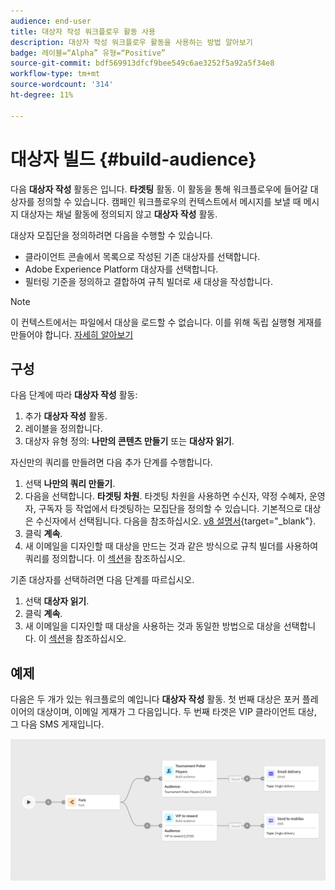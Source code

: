 ```yaml
---
audience: end-user
title: 대상자 작성 워크플로우 활동 사용
description: 대상자 작성 워크플로우 활동을 사용하는 방법 알아보기
badge: 레이블=“Alpha” 유형=“Positive”
source-git-commit: bdf569913dfcf9bee549c6ae3252f5a92a5f34e8
workflow-type: tm+mt
source-wordcount: '314'
ht-degree: 11%

---
```



# 대상자 빌드 {#build-audience}

다음 **대상자 작성** 활동은 입니다. **타겟팅** 활동. 이 활동을 통해 워크플로우에 들어갈 대상자를 정의할 수 있습니다. 캠페인 워크플로우의 컨텍스트에서 메시지를 보낼 때 메시지 대상자는 채널 활동에 정의되지 않고 **대상자 작성** 활동.

대상자 모집단을 정의하려면 다음을 수행할 수 있습니다.

* 클라이언트 콘솔에서 목록으로 작성된 기존 대상자를 선택합니다.
* Adobe Experience Platform 대상자를 선택합니다.
* 필터링 기준을 정의하고 결합하여 규칙 빌더로 새 대상을 작성합니다.

>[!NOTE]
>
>이 컨텍스트에서는 파일에서 대상을 로드할 수 없습니다. 이를 위해 독립 실행형 게재를 만들어야 합니다. [자세히 알아보기](../../audience/about-audience.md)

<!--
The **Build audience** activity can be placed at the beginning of the workflow or after any other activity. Any activity can be placed after the **Build audience**.
-->

## 구성

다음 단계에 따라 **대상자 작성** 활동:

1. 추가 **대상자 작성** 활동.
1. 레이블을 정의합니다.
1. 대상자 유형 정의: **나만의 콘텐츠 만들기** 또는 **대상자 읽기**.

자신만의 쿼리를 만들려면 다음 추가 단계를 수행합니다.

1. 선택 **나만의 쿼리 만들기**.
1. 다음을 선택합니다. **타겟팅 차원**. 타겟팅 차원을 사용하면 수신자, 약정 수혜자, 운영자, 구독자 등 작업에서 타겟팅하는 모집단을 정의할 수 있습니다. 기본적으로 대상은 수신자에서 선택됩니다. 다음을 참조하십시오. [v8 설명서](https://experienceleague.adobe.com/docs/campaign/automation/workflows/introduction/wf-type/targeting-workflows.html#targeting-and-filtering-dimensions){target="_blank"}.
1. 클릭 **계속**.
1. 새 이메일을 디자인할 때 대상을 만드는 것과 같은 방식으로 규칙 빌더를 사용하여 쿼리를 정의합니다. 이 [섹션](../../audience/segment-builder.md)을 참조하십시오.

기존 대상자를 선택하려면 다음 단계를 따르십시오.

1. 선택 **대상자 읽기**.
1. 클릭 **계속**.
1. 새 이메일을 디자인할 때 대상을 사용하는 것과 동일한 방법으로 대상을 선택합니다. 이 [섹션](../../audience/add-audience.md)을 참조하십시오.

## 예제

다음은 두 개가 있는 워크플로의 예입니다 **대상자 작성** 활동. 첫 번째 대상은 포커 플레이어의 대상이며, 이메일 게재가 그 다음입니다. 두 번째 타겟은 VIP 클라이언트 대상, 그 다음 SMS 게재입니다.

![](../assets/workflow-audience-example.png)